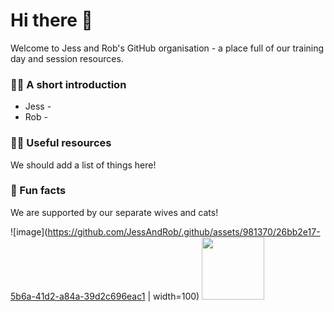 # Hi there 👋

Welcome to Jess and Rob's GitHub organisation - a place full of our training day and session resources.

### 🙋‍♀️ A short introduction

- Jess -
- Rob - 

### 👩‍💻 Useful resources 

We should add a list of things here!

### 🍿 Fun facts

We are supported by our separate wives and cats!
 
![image](https://github.com/JessAndRob/.github/assets/981370/26bb2e17-5b6a-41d2-a84a-39d2c696eac1 | width=100)
<img src="https://github.com/JessAndRob/.github/assets/981370/26bb2e17-5b6a-41d2-a84a-39d2c696eac1" width="100">
